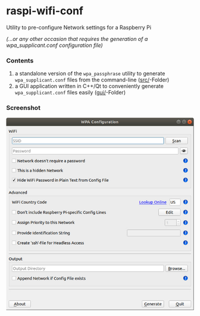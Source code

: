 # raspi-wifi-conf
Utility to pre-configure Network settings for a Raspberry Pi

*(...or any other occasion that requires the generation of a wpa_supplicant.conf configuration file)*

### Contents
1. a standalone version of the `wpa_passphrase` utility to generate `wpa_supplicant.conf` files from the command-line ([src/](https://github.com/tobiasvogel/raspi-wifi-conf/tree/master/src)-Folder)
2. a GUI application written in C++/Qt to conveniently generate `wpa_supplicant.conf` files easily ([gui/](https://github.com/tobiasvogel/raspi-wifi-conf/tree/master/gui)-Folder)


### Screenshot
![Screenshot](https://raw.githubusercontent.com/tobiasvogel/raspi-wifi-conf/master/gui/resources/screenshot.jpg "Screenshot")
